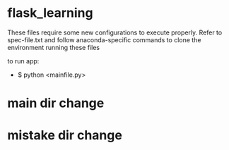 # flask_learning

These files require some new configurations to execute properly. Refer to spec-file.txt and follow anaconda-specific commands to clone the environment running these files

to run app:
* $ python <mainfile.py> 

# main dir change
# mistake dir change
